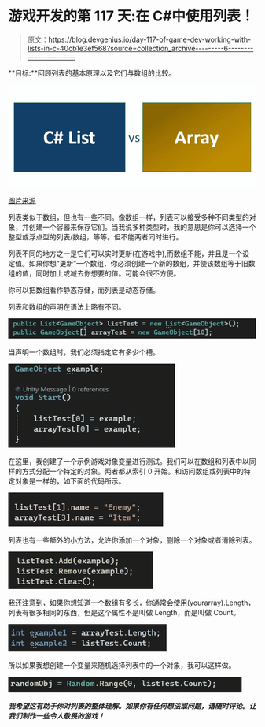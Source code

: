 # 游戏开发的第 117 天:在 C#中使用列表！

> 原文：<https://blog.devgenius.io/day-117-of-game-dev-working-with-lists-in-c-40cb1e3ef568?source=collection_archive---------6----------------------->

**目标:**回顾列表的基本原理以及它们与数组的比较。

![](img/2135255fa848c46063322d272b4c4d6e.png)

[图片来源](https://www.educba.com/c-sharp-list-vs-array/)

列表类似于数组，但也有一些不同。像数组一样，列表可以接受多种不同类型的对象，并创建一个容器来保存它们。当我说多种类型时，我的意思是你可以选择一个整型或浮点型的列表/数组，等等。但不能两者同时进行。

列表不同的地方之一是它们可以实时更新(在游戏中),而数组不能，并且是一个设定值。如果你想“更新”一个数组，你必须创建一个新的数组，并使该数组等于旧数组的值，同时加上或减去你想要的值。可能会很不方便。

你可以把数组看作静态存储，而列表是动态存储。

列表和数组的声明在语法上略有不同。

![](img/9d4f76884bc1978f5928295212fb1763.png)

当声明一个数组时，我们必须指定它有多少个槽。

![](img/13090c0841040bc3c6721837b4c0d0e6.png)

在这里，我创建了一个示例游戏对象变量进行测试。我们可以在数组和列表中以同样的方式分配一个特定的对象。两者都从索引 0 开始。和访问数组或列表中的特定对象是一样的，如下面的代码所示。

![](img/cbf789a9b8777ea2b92e2dd20f42bd5a.png)

列表也有一些额外的小方法，允许你添加一个对象，删除一个对象或者清除列表。

![](img/2e4187bc75f73a256fa9e640f230b08c.png)

我还注意到，如果你想知道一个数组有多长，你通常会使用(yourarray).Length，列表有很多相同的东西，但是这个属性不是叫做 Length，而是叫做 Count。

![](img/29c411c72c06e1db5222795326e86cbd.png)

所以如果我想创建一个变量来随机选择列表中的一个对象，我可以这样做。

![](img/5943da5a4fa4ab88377b58e772b89d65.png)

***我希望这有助于你对列表的整体理解。如果你有任何想法或问题，请随时评论。让我们制作一些令人敬畏的游戏！***